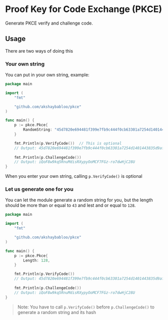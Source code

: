 # Proof Key for Code Exchange (PKCE)

Generate PKCE verify and challenge code.

## Usage

There are two ways of doing this

### Your own string

You can put in your own string, example:

```go
package main

import (
	"fmt"

	"github.com/akshaybabloo/pkce"
)

func main() {
	p := pkce.Pkce{
		RandomString: "45d7820e694481f399e7fb9c444f0cb63301a7254d1401443835d9af2c9a6a5ec5b243c3470feb945336025964ef05c8d2f0e44baf76762ba6136914",
	}

	fmt.Println(p.VerifyCode())  // This is optional
	// Output: 45d7820e694481f399e7fb9c444f0cb63301a7254d1401443835d9af2c9a6a5ec5b243c3470feb945336025964ef05c8d2f0e44baf76762ba6136914
	
	fmt.Println(p.ChallengeCode())
	// Output: iQoF8w9kq5RnuMdisRXypyOoMCF7FGz-ro7dwHjC28U
}
```

When you enter your own string, calling `p.VerifyCode()` is optional

### Let us generate one for you

You can let the module generate a random string for you, but the length should be more than or equal to `43` and lest and or equal to `128`.

```go
package main

import (
	"fmt"

	"github.com/akshaybabloo/pkce"
)

func main() {
	p := pkce.Pkce{
		Length: 128,
	}

	fmt.Println(p.VerifyCode())
	// Output: 45d7820e694481f399e7fb9c444f0cb63301a7254d1401443835d9af2c9a6a5ec5b243c3470feb945336025964ef05c8d2f0e44baf76762ba6136914
	
	fmt.Println(p.ChallengeCode())
	// Output: iQoF8w9kq5RnuMdisRXypyOoMCF7FGz-ro7dwHjC28U
}
```

> Note: You have to call `p.VerifyCode()` before `p.ChallengeCode()` to generate a random string and its hash

